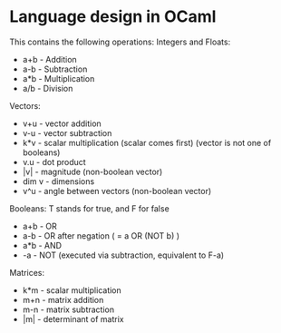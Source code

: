 # Language design in OCaml

This contains the following operations:
Integers and Floats:
- a+b - Addition
- a-b - Subtraction
- a*b - Multiplication
- a/b - Division

Vectors:
- v+u - vector addition
- v-u - vector subtraction
- k*v - scalar multiplication (scalar comes first) (vector is not one of booleans)
- v.u - dot product
- |v| - magnitude (non-boolean vector)
- dim v - dimensions
- v^u - angle between vectors (non-boolean vector)

Booleans:
T stands for true, and F for false
- a+b - OR
- a-b - OR after negation ( = a OR (NOT b) )
- a*b - AND
- -a - NOT (executed via subtraction, equivalent to F-a)

Matrices:
- k*m - scalar multiplication
- m+n - matrix addition
- m-n - matrix subtraction
- |m| - determinant of matrix
